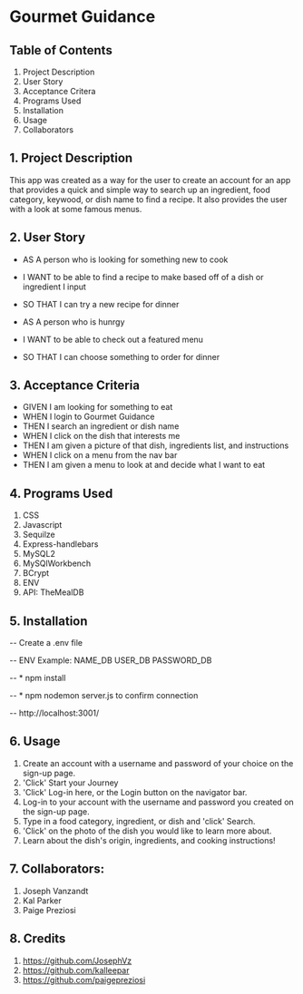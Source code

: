 # Gourmet Guidance

## Table of Contents
1. Project Description
2. User Story
3. Acceptance Critera
4. Programs Used
5. Installation
6. Usage
7. Collaborators

## 1. Project Description
This app was created as a way for the user to create an account for an app that provides a quick and simple way to search up an ingredient, food category, keywood, or dish name to find a recipe. It also provides the user with a look at some famous menus. 

## 2. User Story
- AS A person who is looking for something new to cook
- I WANT to be able to find a recipe to make based off of a dish or ingredient I input
- SO THAT I can try a new recipe for dinner

- AS A person who is hunrgy
- I WANT to be able to check out a featured menu
- SO THAT I can choose something to order for dinner

## 3. Acceptance Criteria
- GIVEN I am looking for something to eat
- WHEN I login to Gourmet Guidance
- THEN I search an ingredient or dish name
- WHEN I click on the dish that interests me
- THEN I am given a picture of that dish, ingredients list, and instructions
- WHEN I click on a menu from the nav bar
- THEN I am given a menu to look at and decide what I want to eat

## 4. Programs Used
1. CSS
2. Javascript
3. Sequilze 
4. Express-handlebars
5. MySQL2
6. MySQlWorkbench
7. BCrypt
8. ENV
9. API: TheMealDB


## 5. Installation
-- Create a .env file

-- ENV Example:
NAME_DB
USER_DB
PASSWORD_DB

-- * npm install

-- * npm nodemon server.js to confirm connection 

-- http://localhost:3001/

## 6. Usage

1. Create an account with a username and password of your choice on the sign-up page.
2. 'Click' Start your Journey 
3. 'Click' Log-in here, or the Login button on the navigator bar. 
4. Log-in to your account with the username and password you created on the sign-up page.
5. Type in a food category, ingredient, or dish and 'click' Search. 
6. 'Click' on the photo of the dish you would like to learn more about. 
7. Learn about the dish's origin, ingredients, and cooking instructions!

## 7. Collaborators: 
1. Joseph Vanzandt
2. Kal Parker 
3. Paige Preziosi

## 8. Credits 
1. https://github.com/JosephVz
2. https://github.com/kalleepar
3. https://github.com/paigepreziosi
